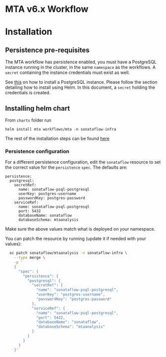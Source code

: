 MTA v6.x Workflow
===========

# Installation
## Persistence pre-requisites
The MTA workflow has persistence enabled, you must have a PostgreSQL instance running in the cluster, in the same `namespace` as the workflows.
A `secret` containing the instance credentials must exist as well. 

See [this](https://www.rhdhorchestrator.io/orchestrator-helm-operator/postgresql) on how to install a PostgreSQL instance. Please follow the section detailing how to install using Helm. In this document, a `secret` holding the credentials is created.

## Installing helm chart 
From `charts` folder run 
```console
helm install mta workflows/mta -n sonataflow-infra
```

The rest of the installation steps can be found [here](https://github.com/rhdhorchestrator/serverless-workflows-config/blob/gh-pages/docs/mta/README.md#configuration)

### Persistence configuration
For a different persistence configuration, edit the `sonataflow` resource to set the correct value for the `persistence` `spec`.
The defaults are:
```
persistence:
  postgresql:
    secretRef:
      name: sonataflow-psql-postgresql
      userKey: postgres-username
      passwordKey: postgres-password
    serviceRef:
      name: sonataflow-psql-postgresql
      port: 5432
      databaseName: sonataflow
      databaseSchema: mtaanalysis
```

Make sure the above values match what is deployed on your namespace.

You can patch the resource by running (update it if needed with your values):
```bash
  oc patch sonataflow/mtaanalysis -n sonataflow-infra \
    --type merge \
    -p '
    {
      "spec": {
        "persistence": {
          "postgresql": {
            "secretRef": {
              "name": "sonataflow-psql-postgresql",
              "userKey": "postgres-username",
              "passwordKey": "postgres-password"
            },
            "serviceRef": {
              "name": "sonataflow-psql-postgresql",
              "port": 5432,
              "databaseName": "sonataflow",
              "databaseSchema": "mtaanalysis"
            }
          }
        }
      }
    }'
```

